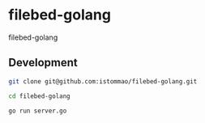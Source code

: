 # filebed-golang
filebed-golang

## Development

```bash
git clone git@github.com:istommao/filebed-golang.git

cd filebed-golang

go run server.go
```
